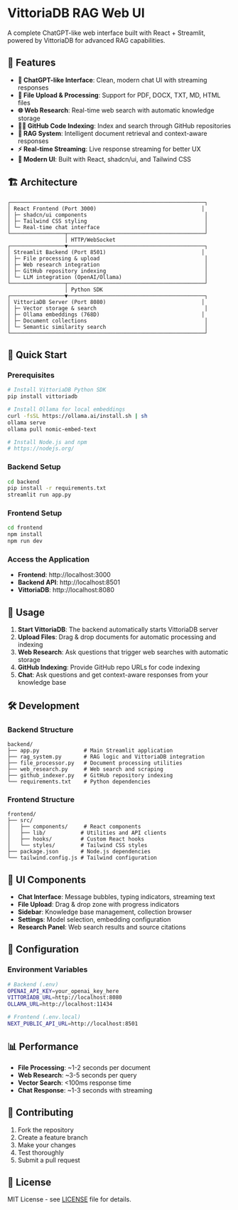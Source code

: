 # VittoriaDB RAG Web UI

A complete ChatGPT-like web interface built with React + Streamlit, powered by VittoriaDB for advanced RAG capabilities.

## 🎯 Features

- **💬 ChatGPT-like Interface**: Clean, modern chat UI with streaming responses
- **📁 File Upload & Processing**: Support for PDF, DOCX, TXT, MD, HTML files
- **🌐 Web Research**: Real-time web search with automatic knowledge storage
- **👨‍💻 GitHub Code Indexing**: Index and search through GitHub repositories
- **🧠 RAG System**: Intelligent document retrieval and context-aware responses
- **⚡ Real-time Streaming**: Live response streaming for better UX
- **🎨 Modern UI**: Built with React, shadcn/ui, and Tailwind CSS

## 🏗️ Architecture

```
┌─────────────────────────────────────────────────────────────┐
│ React Frontend (Port 3000)                                 │
│ ├─ shadcn/ui components                                     │
│ ├─ Tailwind CSS styling                                     │
│ └─ Real-time chat interface                                 │
└─────────────────┬───────────────────────────────────────────┘
                  │ HTTP/WebSocket
┌─────────────────▼───────────────────────────────────────────┐
│ Streamlit Backend (Port 8501)                              │
│ ├─ File processing & upload                                 │
│ ├─ Web research integration                                 │
│ ├─ GitHub repository indexing                               │
│ └─ LLM integration (OpenAI/Ollama)                          │
└─────────────────┬───────────────────────────────────────────┘
                  │ Python SDK
┌─────────────────▼───────────────────────────────────────────┐
│ VittoriaDB Server (Port 8080)                              │
│ ├─ Vector storage & search                                  │
│ ├─ Ollama embeddings (768D)                                │
│ ├─ Document collections                                     │
│ └─ Semantic similarity search                               │
└─────────────────────────────────────────────────────────────┘
```

## 🚀 Quick Start

### Prerequisites

```bash
# Install VittoriaDB Python SDK
pip install vittoriadb

# Install Ollama for local embeddings
curl -fsSL https://ollama.ai/install.sh | sh
ollama serve
ollama pull nomic-embed-text

# Install Node.js and npm
# https://nodejs.org/
```

### Backend Setup

```bash
cd backend
pip install -r requirements.txt
streamlit run app.py
```

### Frontend Setup

```bash
cd frontend
npm install
npm run dev
```

### Access the Application

- **Frontend**: http://localhost:3000
- **Backend API**: http://localhost:8501
- **VittoriaDB**: http://localhost:8080

## 📖 Usage

1. **Start VittoriaDB**: The backend automatically starts VittoriaDB server
2. **Upload Files**: Drag & drop documents for automatic processing and indexing
3. **Web Research**: Ask questions that trigger web searches with automatic storage
4. **GitHub Indexing**: Provide GitHub repo URLs for code indexing
5. **Chat**: Ask questions and get context-aware responses from your knowledge base

## 🛠️ Development

### Backend Structure
```
backend/
├── app.py              # Main Streamlit application
├── rag_system.py       # RAG logic and VittoriaDB integration
├── file_processor.py   # Document processing utilities
├── web_research.py     # Web search and scraping
├── github_indexer.py   # GitHub repository indexing
└── requirements.txt    # Python dependencies
```

### Frontend Structure
```
frontend/
├── src/
│   ├── components/     # React components
│   ├── lib/           # Utilities and API clients
│   ├── hooks/         # Custom React hooks
│   └── styles/        # Tailwind CSS styles
├── package.json       # Node.js dependencies
└── tailwind.config.js # Tailwind configuration
```

## 🎨 UI Components

- **Chat Interface**: Message bubbles, typing indicators, streaming text
- **File Upload**: Drag & drop zone with progress indicators
- **Sidebar**: Knowledge base management, collection browser
- **Settings**: Model selection, embedding configuration
- **Research Panel**: Web search results and source citations

## 🔧 Configuration

### Environment Variables

```bash
# Backend (.env)
OPENAI_API_KEY=your_openai_key_here
VITTORIADB_URL=http://localhost:8080
OLLAMA_URL=http://localhost:11434

# Frontend (.env.local)
NEXT_PUBLIC_API_URL=http://localhost:8501
```

## 📊 Performance

- **File Processing**: ~1-2 seconds per document
- **Web Research**: ~3-5 seconds per query
- **Vector Search**: <100ms response time
- **Chat Response**: ~1-3 seconds with streaming

## 🤝 Contributing

1. Fork the repository
2. Create a feature branch
3. Make your changes
4. Test thoroughly
5. Submit a pull request

## 📄 License

MIT License - see [LICENSE](../../LICENSE) file for details.
